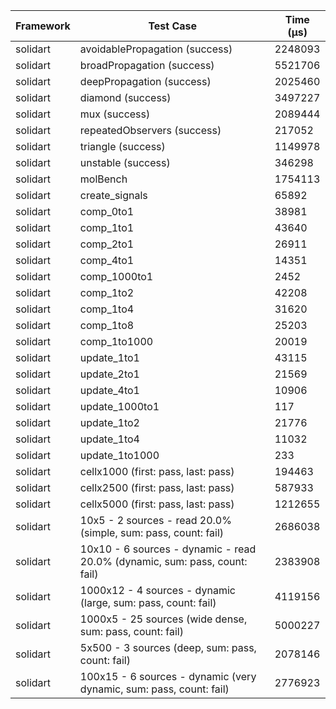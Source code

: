 | Framework | Test Case | Time (μs) |
| --- | --- | --- |
| solidart | avoidablePropagation (success) | 2248093 |
| solidart | broadPropagation (success) | 5521706 |
| solidart | deepPropagation (success) | 2025460 |
| solidart | diamond (success) | 3497227 |
| solidart | mux (success) | 2089444 |
| solidart | repeatedObservers (success) | 217052 |
| solidart | triangle (success) | 1149978 |
| solidart | unstable (success) | 346298 |
| solidart | molBench | 1754113 |
| solidart | create_signals | 65892 |
| solidart | comp_0to1 | 38981 |
| solidart | comp_1to1 | 43640 |
| solidart | comp_2to1 | 26911 |
| solidart | comp_4to1 | 14351 |
| solidart | comp_1000to1 | 2452 |
| solidart | comp_1to2 | 42208 |
| solidart | comp_1to4 | 31620 |
| solidart | comp_1to8 | 25203 |
| solidart | comp_1to1000 | 20019 |
| solidart | update_1to1 | 43115 |
| solidart | update_2to1 | 21569 |
| solidart | update_4to1 | 10906 |
| solidart | update_1000to1 | 117 |
| solidart | update_1to2 | 21776 |
| solidart | update_1to4 | 11032 |
| solidart | update_1to1000 | 233 |
| solidart | cellx1000 (first: pass, last: pass) | 194463 |
| solidart | cellx2500 (first: pass, last: pass) | 587933 |
| solidart | cellx5000 (first: pass, last: pass) | 1212655 |
| solidart | 10x5 - 2 sources - read 20.0% (simple, sum: pass, count: fail) | 2686038 |
| solidart | 10x10 - 6 sources - dynamic - read 20.0% (dynamic, sum: pass, count: fail) | 2383908 |
| solidart | 1000x12 - 4 sources - dynamic (large, sum: pass, count: fail) | 4119156 |
| solidart | 1000x5 - 25 sources (wide dense, sum: pass, count: fail) | 5000227 |
| solidart | 5x500 - 3 sources (deep, sum: pass, count: fail) | 2078146 |
| solidart | 100x15 - 6 sources - dynamic (very dynamic, sum: pass, count: fail) | 2776923 |

